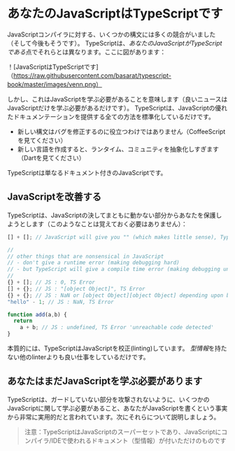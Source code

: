 # あなたのJavaScriptはTypeScriptです

JavaScriptコンパイラに対する、いくつかの構文には多くの競合がいました（そして今後もそうです）。 TypeScriptは、*あなたのJavaScriptがTypeScriptである*点でそれらとは異なります。ここに図があります：

！[JavaScriptはTypeScriptです]（https://raw.githubusercontent.com/basarat/typescript-book/master/images/venn.png）

しかし、これはJavaScriptを学ぶ必要があることを意味します（良いニュースはJavaScriptだけを学ぶ必要があるだけです）。 TypeScriptは、JavaScriptの優れたドキュメンテーションを提供する全ての方法を標準化しているだけです。

* 新しい構文はバグを修正するのに役立つわけではありません（CoffeeScriptを見てください）
* 新しい言語を作成すると、ランタイム、コミュニティを抽象化しすぎます（Dartを見てください）

TypeScriptは単なるドキュメント付きのJavaScriptです。

## JavaScriptを改善する

TypeScriptは、JavaScriptの決してまともに動かない部分からあなたを保護しようとします（このようなことは覚えておく必要はありません）：

```ts
[] + []; // JavaScript will give you "" (which makes little sense), TypeScript will error

//
// other things that are nonsensical in JavaScript
// - don't give a runtime error (making debugging hard)
// - but TypeScript will give a compile time error (making debugging unnecessary)
//
{} + []; // JS : 0, TS Error
[] + {}; // JS : "[object Object]", TS Error
{} + {}; // JS : NaN or [object Object][object Object] depending upon browser, TS Error
"hello" - 1; // JS : NaN, TS Error

function add(a,b) {
  return
    a + b; // JS : undefined, TS Error 'unreachable code detected'
}
```

本質的には、TypeScriptはJavaScriptを校正(linting)しています。 *型情報*を持たない他のlinterよりも良い仕事をしているだけです。

## あなたはまだJavaScriptを学ぶ必要があります

TypeScriptは、ガードしていない部分を攻撃されないように、いくつかのJavaScriptに関して学ぶ必要があること、あなたがJavaScriptを書くという事実から非常に実用的だと言われています。次にそれらについて説明しましょう。

> 注意：TypeScriptはJavaScriptのスーパーセットであり、JavaScriptにコンパイラ/IDEで使われるドキュメント（型情報）が付いただけのものです
